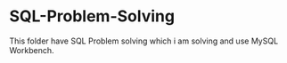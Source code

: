 # SQL-Problem-Solving
 This folder have   SQL Problem solving which i am solving and use MySQL Workbench. 
